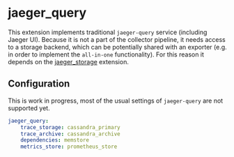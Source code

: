 # jaeger_query

This extension implements traditional `jaeger-query` service (including Jaeger UI). Because it is not a part of the collector pipeline, it needs access to a storage backend, which can be potentially shared with an exporter (e.g. in order to implement the `all-in-one` functionality). For this reason it depends on the [jaeger_storage](../jaegerstorage/) extension.

## Configuration

This is work in progress, most of the usual settings of `jaeger-query` are not supported yet.

```yaml
jaeger_query:
    trace_storage: cassandra_primary
    trace_archive: cassandra_archive
    dependencies: memstore
    metrics_store: prometheus_store
```
